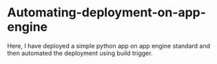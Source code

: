 # Automating-deployment-on-app-engine
Here, I have deployed a simple python app on app engine standard and then automated the deployment using build trigger.
